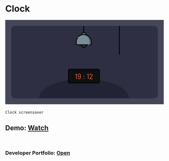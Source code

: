 # Clock

![Clock](./src/img/ClockImg.png "Clock")

```
Clock screensaver
```

## Demo: [Watch](https://www.google.com)

<br>

### Developer Portfolio: [Open](https://www.google.com)
